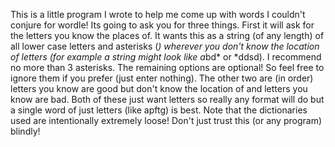 This is a little program I wrote to help me come up with words I couldn't conjure for wordle! Its going to ask you for three things.
First it will ask for  the letters you know the places of. It wants this as a string (of any length) of all lower case letters and asterisks (*) wherever you don't know the location of letters (for example a string might look like a*bd* or *ddsd). I recommend no more than 3 asterisks. The remaining options are optional! So feel free to ignore them if you prefer (just enter nothing).
The other two are (in order) letters you know are good but don't know the location of and letters you know are bad. Both of these just want letters so really any format will do but a single word of just letters (like apftg) is best. Note that the dictionaries used are intentionally extremely loose! Don't just trust this (or any program) blindly!
